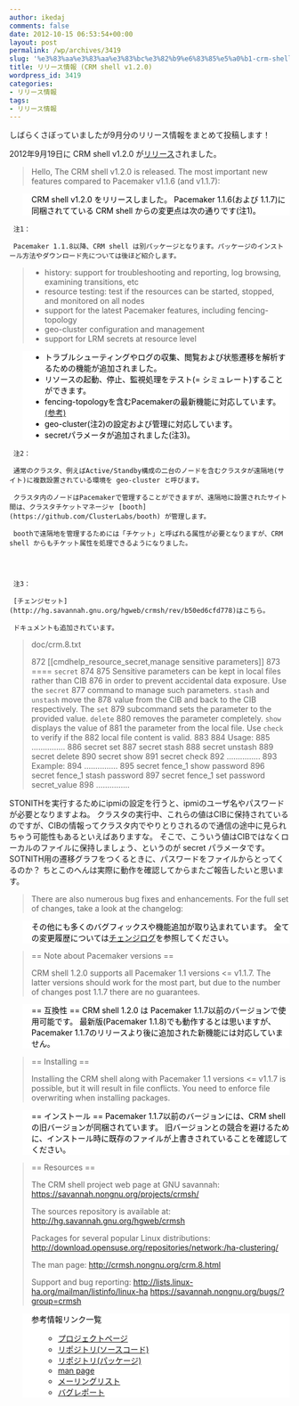 ```yaml
---
author: ikedaj
comments: false
date: 2012-10-15 06:53:54+00:00
layout: post
permalink: /wp/archives/3419
slug: '%e3%83%aa%e3%83%aa%e3%83%bc%e3%82%b9%e6%83%85%e5%a0%b1-crm-shell-v1-2-0'
title: リリース情報 (CRM shell v1.2.0)
wordpress_id: 3419
categories:
- リリース情報
tags:
- リリース情報
---
```


しばらくさぼっていましたが9月分のリリース情報をまとめて投稿します！

2012年9月19日に CRM shell v1.2.0 が[リリース](http://www.gossamer-threads.com/lists/linuxha/users/81818)されました。



<blockquote>
Hello, 
The CRM shell v1.2.0 is released. 
The most important new features compared to Pacemaker v1.1.6 (and v1.1.7): 
</blockquote>




<blockquote style="background-color:white;border-color:white;color:black;">

CRM shell v1.2.0 をリリースしました。
Pacemaker 1.1.6(および 1.1.7)に同梱されてている CRM shell からの変更点は次の通りです(注1)。
</blockquote>






     注1：
     
     Pacemaker 1.1.8以降、CRM shell は別パッケージとなります。パッケージのインストール方法やダウンロード先については後ほど紹介します。
     


  



<blockquote>
<ul>
<li>history: support for troubleshooting and reporting, log browsing, examining transitions, etc 
</li>
<li>resource testing: test if the resources can be started, stopped, and monitored on all nodes 
</li>
<li>support for the latest Pacemaker features, including fencing-topology 
</li>
<li>geo-cluster configuration and management 
</li>
<li>support for LRM secrets at resource level 
</li>
</ul>
</blockquote>




<blockquote style="background-color:white;border-color:white;color:black;">
<ul>
<li>トラブルシューティングやログの収集、閲覧および状態遷移を解析するための機能が追加されました。
</li>
<li>リソースの起動、停止、監視処理をテスト(= シミュレート)することができます。
</li>
<li>fencing-topologyを含むPacemakerの最新機能に対応しています。<a href="/wp/archives/2994" target="_blank">(参考)</a>
</li>
<li>geo-cluster(注2)の設定および管理に対応しています。
</li>
<li>secretパラメータが追加されました(注3)。
</li>
</ul>
</blockquote>






     注2：
     
     通常のクラスタ、例えばActive/Standby構成の二台のノードを含むクラスタが遠隔地(サイト)に複数設置されている環境を geo-cluster と呼びます。
     
     クラスタ内のノードはPacemakerで管理することができますが、遠隔地に設置されたサイト間は、クラスタチケットマネージャ [booth](https://github.com/ClusterLabs/booth) が管理します。
     
     boothで遠隔地を管理するためには「チケット」と呼ばれる属性が必要となりますが、CRM shell からもチケット属性を処理できるようになりました。
     



     注3：
     
     [チェンジセット](http://hg.savannah.gnu.org/hgweb/crmsh/rev/b50ed6cfd778)はこちら。
     
     ドキュメントも追加されています。
     




<blockquote>
doc/crm.8.txt

   872 [[cmdhelp_resource_secret,manage sensitive parameters]]
   873 ==== `secret`
   874 
   875 Sensitive parameters can be kept in local files rather than CIB
   876 in order to prevent accidental data exposure. Use the `secret`
   877 command to manage such parameters. `stash` and `unstash` move the
   878 value from the CIB and back to the CIB respectively. The `set`
   879 subcommand sets the parameter to the provided value. `delete`
   880 removes the parameter completely. `show` displays the value of
   881 the parameter from the local file. Use `check` to verify if the
   882 local file content is valid.
   883 
   884 Usage:
   885 ...............
   886         secret <rsc> set <param> <value>
   887         secret <rsc> stash <param>
   888         secret <rsc> unstash <param>
   889         secret <rsc> delete <param>
   890         secret <rsc> show <param>
   891         secret <rsc> check <param>
   892 ...............
   893 Example:
   894 ...............
   895         secret fence_1 show password
   896         secret fence_1 stash password
   897         secret fence_1 set password secret_value
   898 ...............
</blockquote>


STONITHを実行するためにipmiの設定を行うと、ipmiのユーザ名やパスワードが必要となりますよね。
クラスタの実行中、これらの値はCIBに保持されているのですが、CIBの情報ってクラスタ内でやりとりされるので通信の途中に見られちゃう可能性もあるといえばありますな。
そこで、こういう値はCIBではなくローカルのファイルに保持しましょう、というのが secret パラメータです。
SOTNITH用の遷移グラフをつくるときに、パスワードをファイルからとってくるのか？
ちとこのへんは実際に動作を確認してからまたご報告したいと思います。
  
  



<blockquote>
There are also numerous bug fixes and enhancements. For the full set of changes, take a look at the changelog: 
</blockquote>




<blockquote style="background-color:white;border-color:white;color:black;">
その他にも多くのバグフィックスや機能追加が取り込まれています。
全ての変更履歴については<a href="http://hg.savannah.gnu.org/hgweb/crmsh/file/df0b30262868/ChangeLog" target="_blank">チェンジログ</a>を参照してください。
</blockquote>





<blockquote>
== Note about Pacemaker versions == 

CRM shell 1.2.0 supports all Pacemaker 1.1 versions <= v1.1.7. 
The latter versions should work for the most part, but due to the number of changes post 1.1.7 there are no guarantees. 
</blockquote>




<blockquote style="background-color:white;border-color:white;color:black;">
== 互換性 == 
CRM shell 1.2.0 は Pacemaker 1.1.7以前のバージョンで使用可能です。
最新版(Pacemaker 1.1.8)でも動作するとは思いますが、Pacemaker 1.1.7のリリースより後に追加された新機能には対応していません。
</blockquote>





<blockquote>
== Installing == 

Installing the CRM shell along with Pacemaker 1.1 versions <= v1.1.7 is possible, but it will result in file conflicts. 
You need to enforce file overwriting when installing packages. 
</blockquote>




<blockquote style="background-color:white;border-color:white;color:black;">
== インストール ==
Pacemaker 1.1.7以前のバージョンには、CRM shellの旧バージョンが同梱されています。
旧バージョンとの競合を避けるために、インストール時に既存のファイルが上書きされていることを確認してください。
</blockquote>





<blockquote>
== Resources == 

The CRM shell project web page at GNU savannah:
https://savannah.nongnu.org/projects/crmsh/

The sources repository is available at:
http://hg.savannah.gnu.org/hgweb/crmsh

Packages for several popular Linux distributions:
http://download.opensuse.org/repositories/network:/ha-clustering/

The man page:
http://crmsh.nongnu.org/crm.8.html

Support and bug reporting:
http://lists.linux-ha.org/mailman/listinfo/linux-ha
https://savannah.nongnu.org/bugs/?group=crmsh
</blockquote>




<blockquote style="background-color:white;border-color:white;color:black;">
参考情報リンク一覧
<ul>
     <ul>
	<li><a href="https://savannah.nongnu.org/projects/crmsh/" target="_blank">プロジェクトページ</a>
	</li>
	<li><a href="http://hg.savannah.gnu.org/hgweb/crmsh" target="_blank">リポジトリ(ソースコード)</a>
	</li>
	<li><a href="http://download.opensuse.org/repositories/network:/ha-clustering/" target="_blank">リポジトリ(パッケージ)</a>
	</li>
	<li><a href="http://crmsh.nongnu.org/crm.8.html" target="_blank">man page</a>
	</li>
	<li><a href="http://lists.linux-ha.org/mailman/listinfo/linux-ha" target="_blank">メーリングリスト</a>
	</li>
	<li><a href="https://savannah.nongnu.org/bugs/?group=crmsh" target="_blank">バグレポート</a>
	</li>
     <ul>
</ul>
</blockquote>

